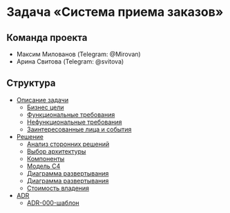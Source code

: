 # Задача «Система приема заказов»

## Команда проекта

- Максим Милованов (Telegram: @Mirovan)
- Арина Свитова (Telegram: @svitova)

## Структура

- [Описание задачи](./1.Problem/README.md)
  - [Бизнес цели](./1.Problem/1.BusinessGoals.md)
  - [Функциональные требования](./1.Problem/2.FunctionalRequirements.md)
  - [Нефункциональные требования](./1.Problem/3.NonFunctionalRequirements.md)
  - [Заинтересованные лица и события](./1.Problem/4.ActorsAndActions.md)
- [Решение](2.Solution/README.md)
  - [Анализ сторонних решений](2.Solution/1.ThirdPartySolutions.md)
  - [Выбор архитектуры](2.Solution/2.ArchitectureSelection.md)
  - [Компоненты](2.Solution/3.Components.md)
  - [Модель C4](2.Solution/4.C4-model.md)
  - [Диаграмма развертывания](2.Solution/5.DeploymentDiagram.md)
  - [Диаграмма развертывания](2.Solution/6.API.md)
  - [Стоимость владения](2.Solution/7.Cost.md)
- [ADR](./4.ARD/README.md)
  - [ADR-000-шаблон](./4.ADR/ADR-000-template.md)